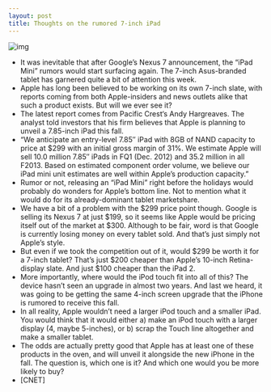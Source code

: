 ```yaml
---
layout: post
title: Thoughts on the rumored 7-inch iPad
---
```

![img](http://media.idownloadblog.com/wp-content/uploads/2012/04/ipad-mini-update.jpg)
* It was inevitable that after Google’s Nexus 7 announcement, the “iPad Mini” rumors would start surfacing again. The 7-inch Asus-branded tablet has garnered quite a bit of attention this week.
* Apple has long been believed to be working on its own 7-inch slate, with reports coming from both Apple-insiders and news outlets alike that such a product exists. But will we ever see it?
* The latest report comes from Pacific Crest‘s Andy Hargreaves. The analyst told investors that his firm believes that Apple is planning to unveil a 7.85-inch iPad this fall.
* “We anticipate an entry-level 7.85″ iPad with 8GB of NAND capacity to price at $299 with an initial gross margin of 31%. We estimate Apple will sell 10.0 million 7.85″ iPads in FQ1 (Dec. 2012) and 35.2 million in all F2013. Based on estimated component order volume, we believe our iPad mini unit estimates are well within Apple’s production capacity.”
* Rumor or not, releasing an “iPad Mini” right before the holidays would probably do wonders for Apple’s bottom line. Not to mention what it would do for its already-dominant tablet marketshare.
* We have a bit of a problem with the $299 price point though. Google is selling its Nexus 7 at just $199, so it seems like Apple would be pricing itself out of the market at $300. Although to be fair, word is that Google is currently losing money on every tablet sold. And that’s just simply not Apple’s style.
* But even if we took the competition out of it, would $299 be worth it for a 7-inch tablet? That’s just $200 cheaper than Apple’s 10-inch Retina-display slate. And just $100 cheaper than the iPad 2.
* More importantly, where would the iPod touch fit into all of this? The device hasn’t seen an upgrade in almost two years. And last we heard, it was going to be getting the same 4-inch screen upgrade that the iPhone is rumored to receive this fall.
* In all reality, Apple wouldn’t need a larger iPod touch and a smaller iPad. You would think that it would either a) make an iPod touch with a larger display (4, maybe 5-inches), or b) scrap the Touch line altogether and make a smaller tablet.
* The odds are actually pretty good that Apple has at least one of these products in the oven, and will unveil it alongside the new iPhone in the fall. The question is, which one is it? And which one would you be more likely to buy?
* [CNET]

